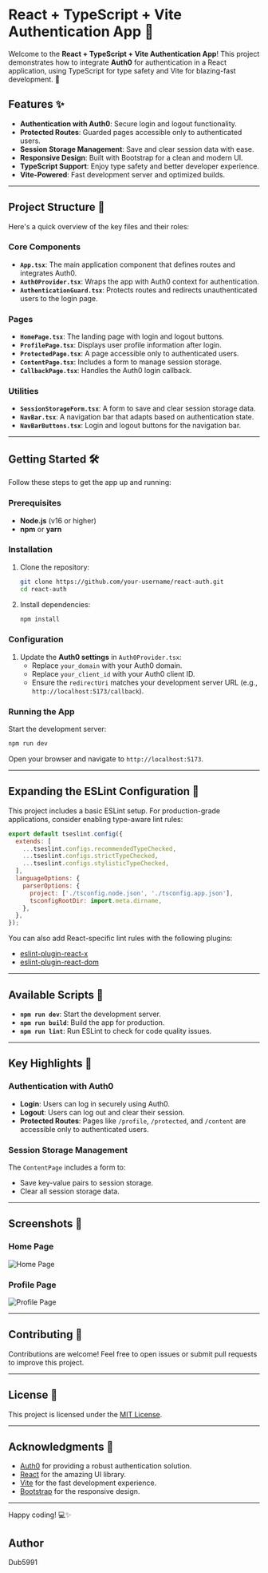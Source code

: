 # React + TypeScript + Vite Authentication App 🚀

Welcome to the **React + TypeScript + Vite Authentication App**! This project demonstrates how to integrate **Auth0** for authentication in a React application, using TypeScript for type safety and Vite for blazing-fast development. 🎉

## Features ✨

- **Authentication with Auth0**: Secure login and logout functionality.
- **Protected Routes**: Guarded pages accessible only to authenticated users.
- **Session Storage Management**: Save and clear session data with ease.
- **Responsive Design**: Built with Bootstrap for a clean and modern UI.
- **TypeScript Support**: Enjoy type safety and better developer experience.
- **Vite-Powered**: Fast development server and optimized builds.

---

## Project Structure 📂

Here's a quick overview of the key files and their roles:

### Core Components
- **`App.tsx`**: The main application component that defines routes and integrates Auth0.
- **`Auth0Provider.tsx`**: Wraps the app with Auth0 context for authentication.
- **`AuthenticationGuard.tsx`**: Protects routes and redirects unauthenticated users to the login page.

### Pages
- **`HomePage.tsx`**: The landing page with login and logout buttons.
- **`ProfilePage.tsx`**: Displays user profile information after login.
- **`ProtectedPage.tsx`**: A page accessible only to authenticated users.
- **`ContentPage.tsx`**: Includes a form to manage session storage.
- **`CallbackPage.tsx`**: Handles the Auth0 login callback.

### Utilities
- **`SessionStorageForm.tsx`**: A form to save and clear session storage data.
- **`NavBar.tsx`**: A navigation bar that adapts based on authentication state.
- **`NavBarButtons.tsx`**: Login and logout buttons for the navigation bar.

---

## Getting Started 🛠️

Follow these steps to get the app up and running:

### Prerequisites
- **Node.js** (v16 or higher)
- **npm** or **yarn**

### Installation
1. Clone the repository:
   ```bash
   git clone https://github.com/your-username/react-auth.git
   cd react-auth
   ```
2. Install dependencies:
   ```bash
   npm install
   ```

### Configuration
1. Update the **Auth0 settings** in `Auth0Provider.tsx`:
   - Replace `your_domain` with your Auth0 domain.
   - Replace `your_client_id` with your Auth0 client ID.
   - Ensure the `redirectUri` matches your development server URL (e.g., `http://localhost:5173/callback`).

### Running the App
Start the development server:
```bash
npm run dev
```
Open your browser and navigate to `http://localhost:5173`.

---

## Expanding the ESLint Configuration 🧹

This project includes a basic ESLint setup. For production-grade applications, consider enabling type-aware lint rules:

```js
export default tseslint.config({
  extends: [
    ...tseslint.configs.recommendedTypeChecked,
    ...tseslint.configs.strictTypeChecked,
    ...tseslint.configs.stylisticTypeChecked,
  ],
  languageOptions: {
    parserOptions: {
      project: ['./tsconfig.node.json', './tsconfig.app.json'],
      tsconfigRootDir: import.meta.dirname,
    },
  },
});
```

You can also add React-specific lint rules with the following plugins:
- [eslint-plugin-react-x](https://github.com/Rel1cx/eslint-react/tree/main/packages/plugins/eslint-plugin-react-x)
- [eslint-plugin-react-dom](https://github.com/Rel1cx/eslint-react/tree/main/packages/plugins/eslint-plugin-react-dom)

---

## Available Scripts 📜

- **`npm run dev`**: Start the development server.
- **`npm run build`**: Build the app for production.
- **`npm run lint`**: Run ESLint to check for code quality issues.

---

## Key Highlights 🔑

### Authentication with Auth0
- **Login**: Users can log in securely using Auth0.
- **Logout**: Users can log out and clear their session.
- **Protected Routes**: Pages like `/profile`, `/protected`, and `/content` are accessible only to authenticated users.

### Session Storage Management
The `ContentPage` includes a form to:
- Save key-value pairs to session storage.
- Clear all session storage data.

---

## Screenshots 📸

### Home Page
![Home Page](https://via.placeholder.com/800x400?text=Home+Page)

### Profile Page
![Profile Page](https://via.placeholder.com/800x400?text=Profile+Page)

---

## Contributing 🤝

Contributions are welcome! Feel free to open issues or submit pull requests to improve this project.

---

## License 📄

This project is licensed under the [MIT License](LICENSE).

---

## Acknowledgments 🙌

- [Auth0](https://auth0.com/) for providing a robust authentication solution.
- [React](https://reactjs.org/) for the amazing UI library.
- [Vite](https://vitejs.dev/) for the fast development experience.
- [Bootstrap](https://getbootstrap.com/) for the responsive design.

---

Happy coding! 💻✨

## Author
Dub5991
